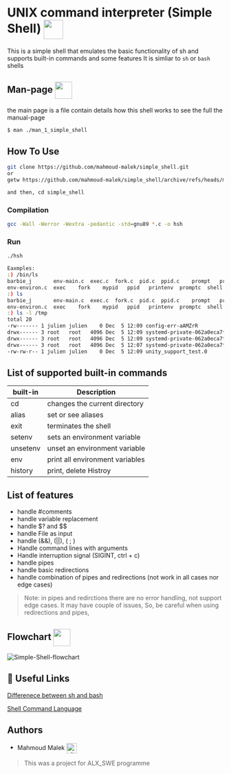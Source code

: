 # UNIX command interpreter (Simple Shell) <img src="https://cdn-icons-png.flaticon.com/512/4792/4792314.png" width=45 align=center>

This is a simple shell that emulates the basic functionality of sh and supports built-in commands and some features
It is simliar to `sh` or `bash` shells

## Man-page <img src="https://cdn-icons-png.flaticon.com/128/781/781103.png" width=40 align=center>

the main page is a file contain details how this shell works
to see the full the manual-page

```bash
$ man ./man_1_simple_shell
```

## How To Use

```bash
git clone https://github.com/mahmoud-malek/simple_shell.git
or
getw https://github.com/mahmoud-malek/simple_shell/archive/refs/heads/main.zip

and then, cd simple_shell
```

### Compilation

```bash
gcc -Wall -Werror -Wextra -pedantic -std=gnu89 *.c -o hsh

```

### Run

```bash
./hsh

Eaxmples:
:) /bin/ls
barbie_j       env-main.c  exec.c  fork.c  pid.c  ppid.c    prompt   prompt.c  shell_0.3  stat    test_scripting.sh  wait.c
env-environ.c  exec    fork    mypid   ppid   printenv  promptc  shell     shell.c    stat.c  wait
:) ls
barbie_j       env-main.c  exec.c  fork.c  pid.c  ppid.c    prompt   prompt.c  shell_0.3  stat    test_scripting.sh  wait.c
env-environ.c  exec    fork    mypid   ppid   printenv  promptc  shell     shell.c    stat.c  wait
:) ls -l /tmp
total 20
-rw------- 1 julien julien    0 Dec  5 12:09 config-err-aAMZrR
drwx------ 3 root   root   4096 Dec  5 12:09 systemd-private-062a0eca7f2a44349733e78cb4abdff4-colord.service-V7DUzr
drwx------ 3 root   root   4096 Dec  5 12:09 systemd-private-062a0eca7f2a44349733e78cb4abdff4-rtkit-daemon.service-ANGvoV
drwx------ 3 root   root   4096 Dec  5 12:07 systemd-private-062a0eca7f2a44349733e78cb4abdff4-systemd-timesyncd.service-CdXUtH
-rw-rw-r-- 1 julien julien    0 Dec  5 12:09 unity_support_test.0
```

## List of supported built-in commands

| built-in | Description                     |
| -------- | ------------------------------- |
| cd       | changes the current directory   |
| alias    | set or see aliases              |
| exit     | terminates the shell            |
| setenv   | sets an environment variable    |
| unsetenv | unset an environment variable   |
| env      | print all environment variables |
| history  | print, delete Histroy           |

## List of features

- handle #comments
- handle variable replacement
- handle $? and $$
- handle File as input
- handle (&&), (||), ( ; )
- Handle command lines with arguments
- Handle interruption signal (SIGINT, ctrl + c)
- handle pipes
- handle basic redirections
- handle combination of pipes and redirections (not work in all cases nor edge cases)

> Note: in pipes and redirctions there are no error handling, not support edge cases.
> It may have couple of issues, So, be careful when using redirections and pipes,

## Flowchart <img src="https://cdn-icons-png.flaticon.com/128/3051/3051633.png" width=40 align=center>

<img src="https://i.ibb.co/42YWY5r/Simple-Shell-1.png" alt="Simple-Shell-flowchart" border="0">

## 🔗 Useful Links

[Differenece between sh and bash](https://stackoverflow.com/questions/5725296/difference-between-sh-and-bash)

[Shell Command Language](https://pubs.opengroup.org/onlinepubs/009695399/utilities/xcu_chap02.html)

## Authors

- Mahmoud Malek <a href="https://github.com/mahmoud-malek/" rel="nofollow"><img align="center" alt="github" src="https://www.vectorlogo.zone/logos/github/github-tile.svg" height="24" /></a>
  <br>

> This was a project for ALX_SWE programme
